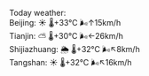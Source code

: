Today weather:  
Beijing: ☀️   🌡️+33°C 🌬️↑15km/h  
Tianjin: ⛅️  🌡️+30°C 🌬️←26km/h  
Shijiazhuang: 🌦   🌡️+32°C 🌬️↖8km/h  
Tangshan: ☀️   🌡️+32°C 🌬️↖16km/h  
